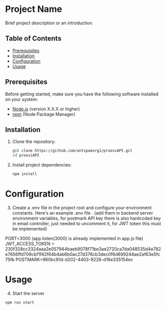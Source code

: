 # Project Name

Brief project description or an introduction.

## Table of Contents

- [Prerequisites](#prerequisites)
- [Installation](#installation)
- [Configuration](#configuration)
- [Usage](#usage)

## Prerequisites

Before getting started, make sure you have the following software installed on your system:

- [Node.js](https://nodejs.org/) (version X.X.X or higher)
- [npm](https://www.npmjs.com/) (Node Package Manager)

## Installation

1. Clone the repository:

   ```bash
   git clone https://github.com/antipaeorg1/prooviAPI.git
   cd prooviAPI

2. Install project dependencies:
    ```bash
   npm install

# Configuration

3. Create a .env file in the project root and configure your environment constants. Here's an example .env file
   . (add them in backend server environment variables, for postmark API key there is also hardcoded key in email
   controller, just needed to uncomment it, for JWT token this must be implemented)

PORT=3000 (app.listen(3000) is already implemented in app.js file)
JWT_ACCESS_TOKEN =
230f328cc3324aaa2e057944baeb9078f71be3ae2720ca7da048535d4e782e7656ffd709cbf1f42f64b4ab6b0ac27d376cb3dec0f6d699244ae2af63e5fc75fb
POSTMARK=960bc81d-d202-4403-9226-d16e335154ec

# Usage

4. Start the server

```bash
npm run start


